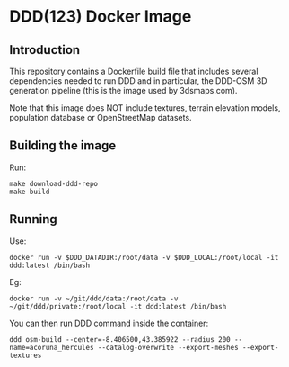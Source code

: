 # DDD(123) Docker Image


## Introduction

This repository contains a Dockerfile build file that includes several
dependencies needed to run DDD and in particular, the DDD-OSM 3D generation
pipeline (this is the image used by 3dsmaps.com).

Note that this image does NOT include textures, terrain elevation models,
population database or OpenStreetMap datasets.


## Building the image

Run:

    make download-ddd-repo
    make build

## Running

Use:

    docker run -v $DDD_DATADIR:/root/data -v $DDD_LOCAL:/root/local -it ddd:latest /bin/bash

Eg:

    docker run -v ~/git/ddd/data:/root/data -v ~/git/ddd/private:/root/local -it ddd:latest /bin/bash

You can then run DDD command inside the container:

    ddd osm-build --center=-8.406500,43.385922 --radius 200 --name=acoruna_hercules --catalog-overwrite --export-meshes --export-textures



